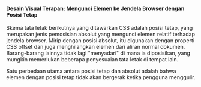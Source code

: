 #### Desain Visual Terapan: Mengunci Elemen ke Jendela Browser dengan Posisi Tetap

Skema tata letak berikutnya yang ditawarkan CSS adalah posisi tetap, yang merupakan jenis pemosisian absolut yang mengunci elemen relatif terhadap jendela browser. Mirip dengan posisi absolut, itu digunakan dengan properti CSS offset dan juga menghilangkan elemen dari aliran normal dokumen. Barang-barang lainnya tidak lagi "menyadari" di mana ia diposisikan, yang mungkin memerlukan beberapa penyesuaian tata letak di tempat lain.



Satu perbedaan utama antara posisi tetap dan absolut adalah bahwa elemen dengan posisi tetap tidak akan bergerak ketika pengguna menggulir.



